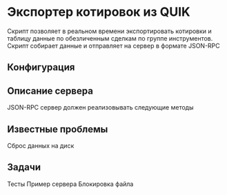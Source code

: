 # Экспортер котировок из QUIK

Скрипт позволяет в реальном времени экспортировать котировки и таблицу данные по обезличенным сделкам по группе инструментов. 
Скрипт собирает данные и отправляет на сервер в формате JSON-RPC

## Конфигурация


## Описание сервера

JSON-RPC сервер должен реализовывать следующие методы

## Известные проблемы
Сброс данных на диск

## Задачи
Тесты
Пример сервера
Блокировка файла


